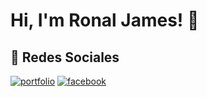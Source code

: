 # Hi, I'm Ronal James! 👋


## 🔗 Redes Sociales
[![portfolio](https://img.shields.io/badge/my_portfolio-000?style=for-the-badge&logo=ko-fi&logoColor=white)]("")
[![facebook](https://img.shields.io/badge/facebook-0A66C2?style=for-the-badge&logo=facebook&logoColor=white)](https://www.facebook.com/ronal.montes.756)


